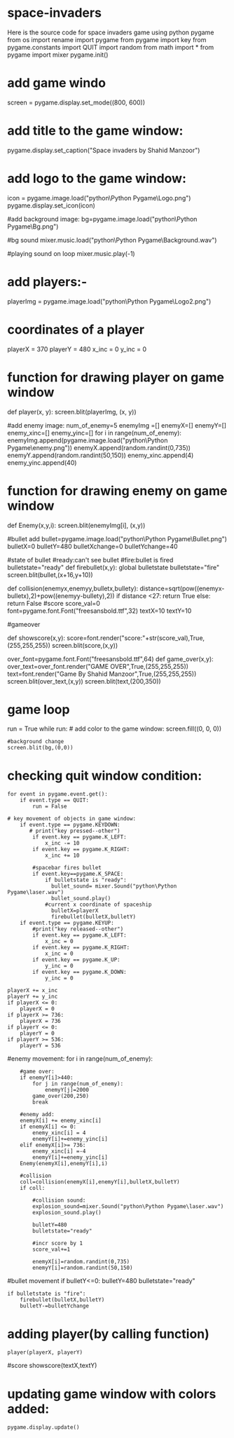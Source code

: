 # space-invaders
Here is the source code for space invaders game using python pygame 
from os import rename
import pygame
from pygame import key
from pygame.constants import QUIT
import random
from math import *
from pygame import mixer
pygame.init()

# add game windo
screen = pygame.display.set_mode((800, 600))

# add title to the game window:
pygame.display.set_caption("Space invaders by Shahid Manzoor")

# add logo to the game window:
icon = pygame.image.load("python\Python Pygame\Logo.png")
pygame.display.set_icon(icon)

#add background image:
bg=pygame.image.load("python\Python Pygame\Bg.png")

#bg sound
mixer.music.load("python\Python Pygame\Background.wav")

#playing sound on loop
mixer.music.play(-1)
# add players:-
playerImg = pygame.image.load("python\Python Pygame\Logo2.png")

# coordinates of a player
playerX = 370
playerY = 480
x_inc = 0
y_inc = 0

# function for drawing player on game window
def player(x, y):
    screen.blit(playerImg, (x, y))

#add enemy image:
num_of_enemy=5
enemyImg =[]
enemyX=[]
enemyY=[]
enemy_xinc=[]
enemy_yinc=[]
for i in range(num_of_enemy):
    enemyImg.append(pygame.image.load("python\Python Pygame\enemy.png"))
    enemyX.append(random.randint(0,735))
    enemyY.append(random.randint(50,150))
    enemy_xinc.append(4)
    enemy_yinc.append(40)

# function for drawing enemy on game window
def Enemy(x,y,i):
    screen.blit(enemyImg[i], (x,y))

#bullet add
bullet=pygame.image.load("python\Python Pygame\Bullet.png")
bulletX=0
bulletY=480
bulletXchange=0
bulletYchange=40

#state of bullet 
#ready:can't see bullet
#fire:bullet is fired
bulletstate="ready"
def firebullet(x,y):
    global bulletstate
    bulletstate="fire"
    screen.blit(bullet,(x+16,y+10))

def collision(enemyx,enemyy,bulletx,bullety):
    distance=sqrt(pow((enemyx-bulletx),2)+pow((enemyy-bullety),2))
    if distance <27:
        return True
    else:
        return False
#score
score_val=0
font=pygame.font.Font("freesansbold.ttf",32)
textX=10
textY=10

#gameover

def showscore(x,y):
    score=font.render("score:"+str(score_val),True,(255,255,255))
    screen.blit(score,(x,y))

over_font=pygame.font.Font("freesansbold.ttf",64)
def game_over(x,y):
    over_text=over_font.render("GAME OVER",True,(255,255,255))
    text=font.render("Game By Shahid Manzoor",True,(255,255,255))
    screen.blit(over_text,(x,y))
    screen.blit(text,(200,350))
# game loop
run = True
while run:
    # add color to the game window:
    screen.fill((0, 0, 0))

    #background change
    screen.blit(bg,(0,0))

# checking quit window condition:
    for event in pygame.event.get():
        if event.type == QUIT:
            run = False

    # key movement of objects in game window:
        if event.type == pygame.KEYDOWN:
           # print("key pressed--other")
            if event.key == pygame.K_LEFT:
                x_inc -= 10
            if event.key == pygame.K_RIGHT:
                x_inc += 10
            
            #spacebar fires bullet
            if event.key==pygame.K_SPACE:
                if bulletstate is "ready":
                  bullet_sound= mixer.Sound("python\Python Pygame\laser.wav")
                  bullet_sound.play()
                #current x coordinate of spaceship
                  bulletX=playerX
                  firebullet(bulletX,bulletY)
        if event.type == pygame.KEYUP:
            #print("key released--other")
            if event.key == pygame.K_LEFT:
                x_inc = 0
            if event.key == pygame.K_RIGHT:
                x_inc = 0
            if event.key == pygame.K_UP:
                y_inc = 0
            if event.key == pygame.K_DOWN:
                y_inc = 0

    playerX += x_inc
    playerY += y_inc
    if playerX <= 0:
        playerX = 0
    if playerX >= 736:
        playerX = 736
    if playerY <= 0:
        playerY = 0
    if playerY >= 536:
        playerY = 536

#enemy movement:
    for i in range(num_of_enemy):

        #game over:
        if enemyY[i]>440:
            for j in range(num_of_enemy):
                enemyY[j]=2000
            game_over(200,250)
            break

        #enemy add:
        enemyX[i] += enemy_xinc[i]
        if enemyX[i] <= 0:
            enemy_xinc[i] = 4
            enemyY[i]+=enemy_yinc[i]
        elif enemyX[i]>= 736:
            enemy_xinc[i] =-4
            enemyY[i]+=enemy_yinc[i]
        Enemy(enemyX[i],enemyY[i],i)

        #collision
        coll=collision(enemyX[i],enemyY[i],bulletX,bulletY)
        if coll:

            #collision sound:
            explosion_sound=mixer.Sound("python\Python Pygame\laser.wav")
            explosion_sound.play()

            bulletY=480
            bulletstate="ready"

            #incr score by 1
            score_val+=1

            enemyX[i]=random.randint(0,735)
            enemyY[i]=random.randint(50,150)
        
#bullet movement
    if bulletY<=0:
        bulletY=480
        bulletstate="ready"

    if bulletstate is "fire":
        firebullet(bulletX,bulletY)
        bulletY-=bulletYchange

# adding player(by calling function)
    player(playerX, playerY)
    
#score
    showscore(textX,textY)

# updating game window with colors added:
    pygame.display.update()
